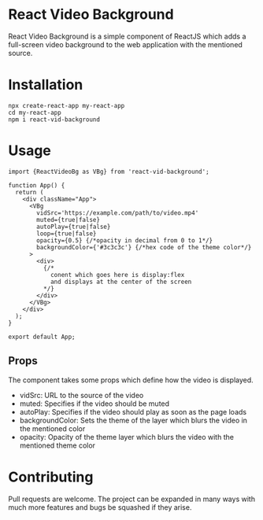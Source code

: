 # React Video Background

React Video Background is a simple component of ReactJS which adds a full-screen video background to the web application with the mentioned source.

# Installation

```node
npx create-react-app my-react-app
cd my-react-app
npm i react-vid-background
```

# Usage

```react
import {ReactVideoBg as VBg} from 'react-vid-background';

function App() {
  return (
    <div className="App">
      <VBg
        vidSrc='https://example.com/path/to/video.mp4'
        muted={true|false}
        autoPlay={true|false}
        loop={true|false}
        opacity={0.5} {/*opacity in decimal from 0 to 1*/}
        backgroundColor={'#3c3c3c'} {/*hex code of the theme color*/}
      >
        <div>
          {/*
            conent which goes here is display:flex
            and displays at the center of the screen
          */}
        </div>
      </VBg>
    </div>
  );
}

export default App;
```

## Props

The component takes some props which define how the video is displayed.

- vidSrc: URL to the source of the video
- muted: Specifies if the video should be muted
- autoPlay: Specifies if the video should play as soon as the page loads
- backgroundColor: Sets the theme of the layer which blurs the video in the mentioned color
- opacity: Opacity of the theme layer which blurs the video with the mentioned theme color

# Contributing

Pull requests are welcome. The project can be expanded in many ways with much more features and bugs be squashed if they arise.
